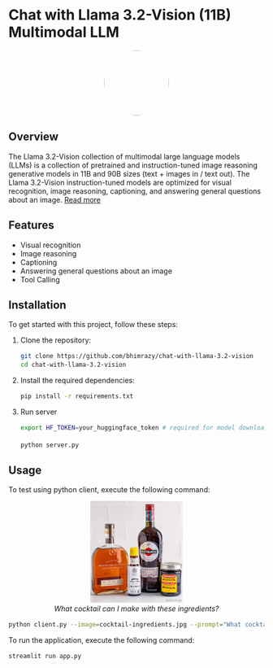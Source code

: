 # Chat with Llama 3.2-Vision (11B) Multimodal LLM
<div align="center">
<img src="https://github.com/user-attachments/assets/645d4447-eb8a-4992-9c53-8c37e904e82f" style="display: block; margin-left: auto; margin-right: auto; border-radius: 50%; width: 128px; height: 128px; object-fit: cover; ">
</div>

## Overview

The Llama 3.2-Vision collection of multimodal large language models (LLMs) is a collection of pretrained and instruction-tuned image reasoning generative models in 11B and 90B sizes (text + images in / text out). The Llama 3.2-Vision instruction-tuned models are optimized for visual recognition, image reasoning, captioning, and answering general questions about an image. [Read more](https://huggingface.co/meta-llama/Llama-3.2-11B-Vision-Instruct)

## Features

- Visual recognition
- Image reasoning
- Captioning
- Answering general questions about an image
- Tool Calling

## Installation

To get started with this project, follow these steps:

1. Clone the repository:
    ```sh
    git clone https://github.com/bhimrazy/chat-with-llama-3.2-vision
    cd chat-with-llama-3.2-vision
    ```

2. Install the required dependencies:
    ```sh
    pip install -r requirements.txt
    ```
3. Run server
    ```sh
    export HF_TOKEN=your_huggingface_token # required for model download

    python server.py
    ```
## Usage

To test using python client, execute the following command:

<div align="center">
    <img src="cocktail-ingredients.jpg" height="200" width="auto"><br>
    <i>What cocktail can I make with these ingredients?</i>
</div>


```sh
python client.py --image=cocktail-ingredients.jpg --prompt="What cocktail can I make with these ingredients?"
```
To run the application, execute the following command:
```sh
streamlit run app.py
```

